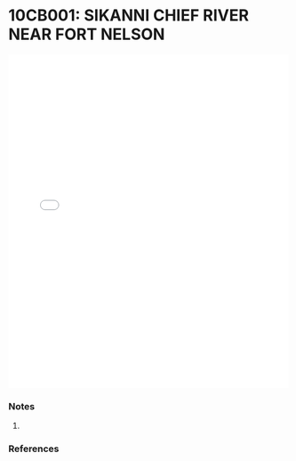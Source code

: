 # 10CB001: SIKANNI CHIEF RIVER NEAR FORT NELSON

<iframe src="/distribution_estimation/_static/stations/10CB001_fdc.html" width="100%" height="600" frameborder="0"></iframe>

### Notes
1. 

### References


